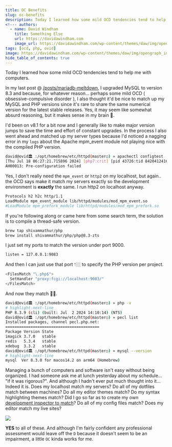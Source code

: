 ```yaml
---
title: OC Benefits
slug: oc-benefits
description: Today I learned how some mild OCD tendencies tend to help with computers.
<!--- authors:
  - name: David Windham
    title: Something Else
    url: https://davidawindham.com
    image_url: https://davidawindham.com/wp-content/themes/daw/img/opengraph_image.jpg -->
tags: [ocd, php, ovid]
image: https://davidawindham.com/wp-content/themes/daw/img/opengraph_image.jpg
hide_table_of_contents: true
---
```


Today I learned how some mild OCD tendencies tend to help me with computers.

<!--truncate-->

In my last post @ [/posts/mariadb-meltdown](/posts/mariadb-meltdown), I upgraded MySQL to version 8.3 and because, for whatever reason... perhaps some mild OCD ( obsessive-compulsive disorder ), I also thought it'd be nice to match up my MySQL and PHP versions since it's rare to share the same numerical version for the latest stable releases. Yes, it may seem like somewhat absurd reasoning, but it makes sense in my brain 🧠.

I'd been on v8.1 for a bit now and I generally like to make major version jumps to save the time and effort of constant upgrades. In the process I also went ahead and matched up my server types because I'd noticed a nagging error in my `logs` about the Apache mpm_event module not playing nice with the compiled PHP version. 

```bash
david@ovid🏛 :/opt/homebrew/etc/httpd(master○) » apachectl configtest
[Thu Jul 18 06:27:21.715896 2024] [php7:crit] [pid 43726:tid 8420412416] Apache is running a threaded MPM, but your PHP Module is not compiled to be threadsafe.  Homebrew PHP does not support a thread-safe php binary. To use the PHP apache sapi please change your httpd config to use the prefork MPM
AH00013: Pre-configuration failed
```

Yes, I don't really need the `mpm_event` or `http2` on my localhost, but again.. the OCD says make it match my servers exactly so the development environment is **exactly** the same. I run http2 on localhost anyway.

```bash title="/opt/homebrew/etc/httpd/httpd.conf"
Protocols h2 h2c http/1.1
LoadModule mpm_event_module lib/httpd/modules/mod_mpm_event.so
#LoadModule mpm_prefork_module lib/httpd/modules/mod_mpm_prefork.so
```

If you're following along or came here from some search term, the solution is to compile a thread-safe version. 

```bash
brew tap shivammathur/php
brew install shivammathur/php/php@8.3-zts
```



I just set my ports to match the version under port 9000.

```bash title="/opt/homebrew/etc/php/8.3/php-fpm.d/www.conf"
listen = 127.0.0.1:9083
```

And then I can just use that port 👇🏼 to specify the PHP version per project.

```bash title="/opt/homebrew/etc/httpd/extra/httpd-vhosts.conf"
<FilesMatch "\.php$">
  SetHandler "proxy:fcgi://localhost:9083/"
</FilesMatch>
```

And now they match 👏🏼.

```bash 
david@ovid🏛 :/opt/homebrew/etc/httpd(master○) » php -v
# highlight-next-line           
PHP 8.3.9 (cli) (built: Jul  2 2024 14:10:14) (NTS)
david@ovid🏛 :/opt/homebrew/etc/httpd(master○) » pecl list
Installed packages, channel pecl.php.net:
=========================================
Package Version State
imagick 3.7.0   stable
redis   5.3.4   stable
xdebug  3.3.2   stable
david@ovid🏛 :/opt/homebrew/etc/httpd(master○) » mysql --version
# highlight-next-line
mysql  Ver 8.3.0 for macos14.2 on arm64 (Homebrew)
```


Managing a bunch of computers and software isn't easy without being organized. I had someone ask me at lunch yesterday about my schedule... "if it was rigorous?". And although I hadn't ever put much thought into it... Indeed it is. Does my localhost match my servers? Do all of my dotfiles match between machines? Do all my editor themes match? Do my syntax highlighting themes match? Did I go so far as to create my own [development inspector to match](https://davidawindham.com/chrome-devtools-theme/)? Do all of my config files match? Does my editor match my live sites? 

![](/img/ocd.png)

**YES** to all of these. And although I'm fairly confident any professional assessment would leave off the `D` because it doesn't seem to be an impairment, a little `OC` kinda works for me.
